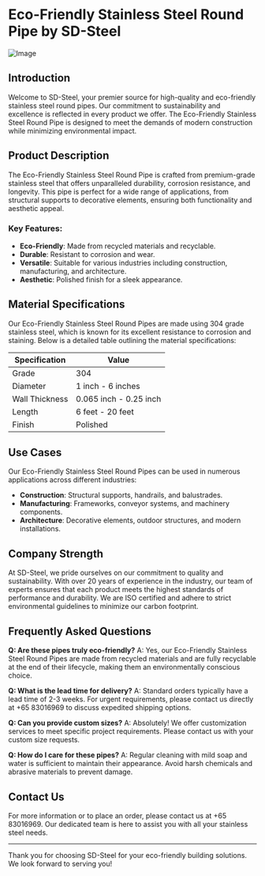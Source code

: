 # Eco-Friendly Stainless Steel Round Pipe by SD-Steel

![Image](https://github.com/user-attachments/assets/2567258e-e124-4816-932d-1809bd27ef0b)

## Introduction

Welcome to SD-Steel, your premier source for high-quality and eco-friendly stainless steel round pipes. Our commitment to sustainability and excellence is reflected in every product we offer. The Eco-Friendly Stainless Steel Round Pipe is designed to meet the demands of modern construction while minimizing environmental impact.

## Product Description

The Eco-Friendly Stainless Steel Round Pipe is crafted from premium-grade stainless steel that offers unparalleled durability, corrosion resistance, and longevity. This pipe is perfect for a wide range of applications, from structural supports to decorative elements, ensuring both functionality and aesthetic appeal.

### Key Features:
- **Eco-Friendly**: Made from recycled materials and recyclable.
- **Durable**: Resistant to corrosion and wear.
- **Versatile**: Suitable for various industries including construction, manufacturing, and architecture.
- **Aesthetic**: Polished finish for a sleek appearance.

## Material Specifications

Our Eco-Friendly Stainless Steel Round Pipes are made using 304 grade stainless steel, which is known for its excellent resistance to corrosion and staining. Below is a detailed table outlining the material specifications:

| Specification | Value |
|---------------|-------|
| Grade         | 304   |
| Diameter      | 1 inch - 6 inches |
| Wall Thickness | 0.065 inch - 0.25 inch |
| Length        | 6 feet - 20 feet |
| Finish        | Polished |

## Use Cases

Our Eco-Friendly Stainless Steel Round Pipes can be used in numerous applications across different industries:

- **Construction**: Structural supports, handrails, and balustrades.
- **Manufacturing**: Frameworks, conveyor systems, and machinery components.
- **Architecture**: Decorative elements, outdoor structures, and modern installations.

## Company Strength

At SD-Steel, we pride ourselves on our commitment to quality and sustainability. With over 20 years of experience in the industry, our team of experts ensures that each product meets the highest standards of performance and durability. We are ISO certified and adhere to strict environmental guidelines to minimize our carbon footprint.

## Frequently Asked Questions

**Q: Are these pipes truly eco-friendly?**
A: Yes, our Eco-Friendly Stainless Steel Round Pipes are made from recycled materials and are fully recyclable at the end of their lifecycle, making them an environmentally conscious choice.

**Q: What is the lead time for delivery?**
A: Standard orders typically have a lead time of 2-3 weeks. For urgent requirements, please contact us directly at +65 83016969 to discuss expedited shipping options.

**Q: Can you provide custom sizes?**
A: Absolutely! We offer customization services to meet specific project requirements. Please contact us with your custom size requests.

**Q: How do I care for these pipes?**
A: Regular cleaning with mild soap and water is sufficient to maintain their appearance. Avoid harsh chemicals and abrasive materials to prevent damage.

## Contact Us

For more information or to place an order, please contact us at +65 83016969. Our dedicated team is here to assist you with all your stainless steel needs.

---

Thank you for choosing SD-Steel for your eco-friendly building solutions. We look forward to serving you!